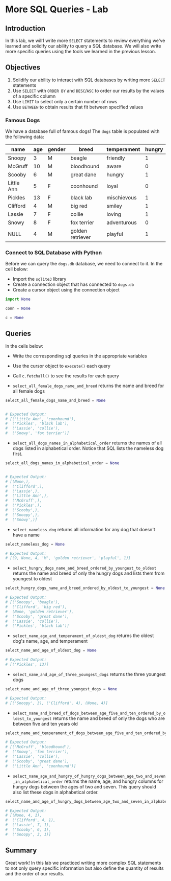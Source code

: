 
# More SQL Queries - Lab

## Introduction

In this lab, we will1 write more `SELECT` statements to review everything we've learned and solidify our ability to query a SQL database.  We will also write more specific queries using the tools we learned in the previous lesson.

## Objectives

1. Solidify our ability to interact with SQL databases by writing more `SELECT` statements
2. Use `SELECT` with `ORDER BY` and `DESC`/`ASC` to order our results by the values of a specific column
3. Use `LIMIT` to select only a certain number of rows
4. Use `BETWEEN` to obtain results that fit between specified values

### Famous Dogs

We have a database full of famous dogs!  The `dogs` table is populated with the following data:

|name      |age    |gender |breed           |temperament|hungry |
|----------|-------|-------|----------------|-----------|-------|
|Snoopy    |3      |M      |beagle          |friendly   |1      |
|McGruff   |10     |M      |bloodhound      |aware      |0      |
|Scooby    |6      |M      |great dane      |hungry     |1      |
|Little Ann|5      |F      |coonhound       |loyal      |0      |
|Pickles   |13     |F      |black lab       |mischievous|1      |
|Clifford  |4      |M      |big red         |smiley     |1      |
|Lassie    |7      |F      |collie          |loving     |1      |
|Snowy     |8      |F      |fox terrier     |adventurous|0      |
|NULL      |4      |M      |golden retriever|playful    |1      |

### Connect to SQL Database with Python

Before we can query the `dogs.db` database, we need to connect to it.  In the cell below:

* Import the `sqlite3` library
* Create a connection object that has connected to `dogs.db`
* Create a cursor object using the connection object


```python
import None

conn = None

c = None
```

## Queries

In the cells below:

* Write the corresponding sql queries in the appropriate variables
* Use the cursor object to `execute()` each query
* Call `c.fetchall()` to see the results for each query

* `select_all_female_dogs_name_and_breed` returns the name and breed for all female dogs


```python
select_all_female_dogs_name_and_breed = None


# Expected Output:
# [('Little Ann', 'coonhound'),
#  ('Pickles', 'black lab'),
#  ('Lassie', 'collie'),
#  ('Snowy', 'fox terrier')]
```

* `select_all_dogs_names_in_alphabetical_order` returns the names of all dogs listed in alphabetical order.  Notice that SQL lists the nameless dog first.


```python
select_all_dogs_names_in_alphabetical_order = None


# Expected Output:
# [(None,),
#  ('Clifford',),
#  ('Lassie',),
#  ('Little Ann',),
#  ('McGruff',),
#  ('Pickles',),
#  ('Scooby',),
#  ('Snoopy',),
#  ('Snowy',)]
```

* `select_nameless_dog` returns all information for any dog that doesn't have a name


```python
select_nameless_dog = None

# Expected Output:
# [(9, None, 4, 'M', 'golden retriever', 'playful', 1)]
```

* `select_hungry_dogs_name_and_breed_ordered_by_youngest_to_oldest` returns the name and breed of only the hungry dogs and lists them from youngest to oldest


```python
select_hungry_dogs_name_and_breed_ordered_by_oldest_to_youngest = None

# Expected Output:
# [('Snoopy', 'beagle'),
#  ('Clifford', 'big red'),
#  (None, 'golden retriever'),
#  ('Scooby', 'great dane'),
#  ('Lassie', 'collie'),
#  ('Pickles', 'black lab')]
```

* `select_name_age_and_temperament_of_oldest_dog` returns the oldest dog's name, age, and temperament


```python
select_name_and_age_of_oldest_dog = None

# Expected Output:
# [('Pickles', 13)]
```

* `select_name_and_age_of_three_youngest_dogs` returns the three youngest dogs


```python
select_name_and_age_of_three_youngest_dogs = None

# Expected Output:
# [('Snoopy', 3), ('Clifford', 4), (None, 4)]
```

* `select_name_and_breed_of_dogs_between_age_five_and_ten_ordered_by_oldest_to_youngest` returns the name and breed of only the dogs who are between five and ten years old


```python
select_name_and_temperament_of_dogs_between_age_five_and_ten_ordered_by_oldest_to_youngest = None

# Expected Output: 
# [('McGruff', 'bloodhound'),
#  ('Snowy', 'fox terrier'),
#  ('Lassie', 'collie'),
#  ('Scooby', 'great dane'),
#  ('Little Ann', 'coonhound')]
```

* `select_name_age_and_hungry_of_hungry_dogs_between_age_two_and_seven_in_alphabetical_order` returns the name, age, and hungry columns for hungry dogs between the ages of two and seven.  This query should also list these dogs in alphabetical order.


```python
select_name_and_age_of_hungry_dogs_between_age_two_and_seven_in_alphabetical_order = None

# Expected Output:
# [(None, 4, 1),
#  ('Clifford', 4, 1),
#  ('Lassie', 7, 1),
#  ('Scooby', 6, 1),
#  ('Snoopy', 3, 1)]
```

## Summary

Great work! In this lab we practiced writing more complex SQL statements to not only query specific information but also define the quantity of results and the order of our results. 
